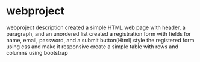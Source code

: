 # webproject
webproject description
created a simple HTML web page with header, a paragraph, and an unordered list
created a registration form with fields for name, email, password, and a submit button(Html)
style the registered form using css and make it responsive
create a simple table with rows and columns using bootstrap
